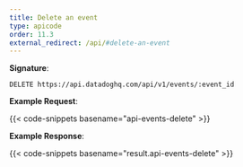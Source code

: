 ```yaml
---
title: Delete an event
type: apicode
order: 11.3
external_redirect: /api/#delete-an-event
---
```

**Signature**:

`DELETE https://api.datadoghq.com/api/v1/events/:event_id`

**Example Request**:

{{< code-snippets basename="api-events-delete" >}}

**Example Response**:

{{< code-snippets basename="result.api-events-delete" >}}

